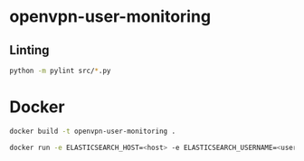 # openvpn-user-monitoring

## Linting
```bash
python -m pylint src/*.py
```

# Docker

```bash
docker build -t openvpn-user-monitoring .
```

```bash
docker run -e ELASTICSEARCH_HOST=<host> -e ELASTICSEARCH_USERNAME=<username> -e ELASTICSEARCH_PASSWORD=<password> -v ./src/openvpn-status.log:/var/log/openvpn/openvpn-status.log openvpn-user-monitoring:latest
```